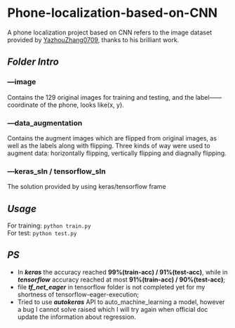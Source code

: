 # Phone-localization-based-on-CNN
A phone localization project based on CNN
refers to the image dataset provided by [YazhouZhang0709](https://github.com/YazhouZhang0709/Object-detection-and-localization-based-on-CNN), thanks to his brilliant work.

## ***Folder Intro***
### —image
Contains the 129 original images for training and testing, and the label——coordinate of the phone, looks like(x, y).

### —data_augmentation
Contains the augment images which are flipped from original images, as well as the labels along with flipping. Three kinds of way were used to augment data: horizontally flipping, vertically flipping and diagnally flipping.

### —keras_sln / tensorflow_sln
The solution provided by using keras/tensorflow frame

## ***Usage***
For training: `python train.py`   
For test: `python test.py`

## ***PS***
 - In ***keras*** the accuracy reached **99%(train-acc) / 91%(test-acc)**, while in ***tensorflow*** accuracy reached at most **91%(train-acc) / 90%(test-acc)**;
 - file ***tf_net_eager*** in tensorflow folder is not completed yet for my shortness of tensorflow-eager-execution;
 - Tried to use ***autokeras*** API to auto_machine_learning a model, however a bug I cannot solve raised which I will try again when official doc update the information about regression.
